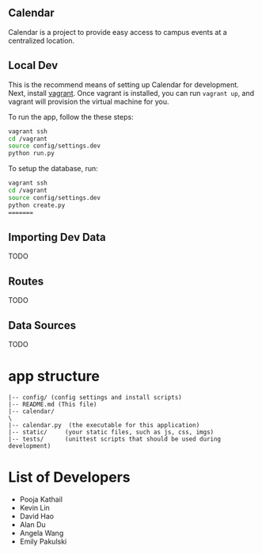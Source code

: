 Calendar
---

Calendar is a project to provide easy access to campus events at a centralized location.




## Local Dev

This is the recommend means of setting up Calendar for development.
Next, install [vagrant](http://www.vagrantup.com/).
Once vagrant is installed, you can run `vagrant up`, and vagrant will provision the virtual machine for you.

To run the app, follow the these steps:

```bash
vagrant ssh
cd /vagrant
source config/settings.dev
python run.py
```

To setup the database, run:
```bash
vagrant ssh
cd /vagrant
source config/settings.dev
python create.py
=======
```



## Importing Dev Data
TODO


## Routes
TODO


## Data Sources
TODO

# app structure

```
|-- config/ (config settings and install scripts)
|-- README.md (This file)
|-- calendar/
\
|-- calendar.py  (the executable for this application)
|-- static/     (your static files, such as js, css, imgs)
|-- tests/      (unittest scripts that should be used during development)
```


# List of Developers

- Pooja Kathail
- Kevin Lin
- David Hao
- Alan Du
- Angela Wang
- Emily Pakulski
